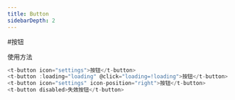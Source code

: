 ```yaml
---
title: Button
sidebarDepth: 2
---
```


#按钮

使用方法
<ClientOnly>
    <button-demos></button-demos>
</ClientOnly>

```javascript
<t-button icon="settings">按钮</t-button>
<t-button :loading="loading" @click="loading=!loading">按钮</t-button>
<t-button icon="settings" icon-position="right">按钮</t-button>
<t-button disabled>失效按钮</t-button>
```